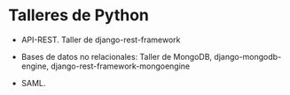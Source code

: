 # Talleres de Python

* API-REST. Taller de django-rest-framework

* Bases de datos no relacionales: Taller de MongoDB, django-mongodb-engine, django-rest-framework-mongoengine

* SAML.
